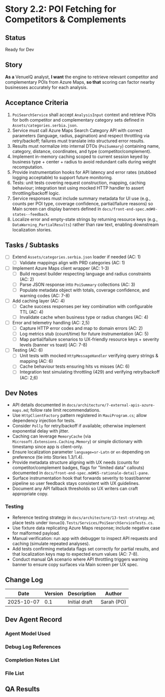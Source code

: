# Story 2.2: POI Fetching for Competitors & Complements

## Status
Ready for Dev

## Story
**As a** VenueIQ analyst,
**I want** the engine to retrieve relevant competitor and complementary POIs from Azure Maps,
**so that** scoring can factor nearby businesses accurately for each analysis.

## Acceptance Criteria
1. `PoiSearchService` shall accept `AnalysisInput` context and retrieve POIs for both competitor and complementary category sets defined in `Assets/categories.serbia.json`.
2. Service must call Azure Maps Search Category API with correct parameters (language, radius, pagination) and respect throttling via retry/backoff; failures must translate into structured error results.
3. Results must normalize into internal DTOs (`PoiSummary`) containing name, category, distance, coordinates, and type (competitor/complement).
4. Implement in-memory caching scoped to current session keyed by business type + center + radius to avoid redundant calls during weight recomputation.
5. Provide instrumentation hooks for API latency and error rates (stubbed logging acceptable) to support future monitoring.
6. Tests: unit tests covering request construction, mapping, caching behaviour; integration test using mocked HTTP handler to assert throttling/backoff logic.
7. Service responses must include summary metadata for UI use (e.g., counts per POI type, coverage confidence, partial/failure reasons) so Main screen can display banners defined in `docs/front-end-spec.md#8-states--feedback`.
8. Localize error and empty-state strings by returning resource keys (e.g., `DataWarning_PartialResults`) rather than raw text, enabling downstream localization stories.

## Tasks / Subtasks
- [ ] Extend `Assets/categories.serbia.json` loader if needed (AC: 1)
  - [ ] Validate mappings align with PRD categories (AC: 1)
- [ ] Implement Azure Maps client wrapper (AC: 1-3)
  - [ ] Build request builder respecting language and radius constraints (AC: 2)
  - [ ] Parse JSON response into `PoiSummary` collections (AC: 3)
  - [ ] Populate metadata object with totals, coverage confidence, and warning codes (AC: 7-8)
- [ ] Add caching layer (AC: 4)
  - [ ] Cache success responses per key combination with configurable TTL (AC: 4)
  - [ ] Invalidate cache when business type or radius changes (AC: 4)
- [ ] Error and telemetry handling (AC: 2,5)
  - [ ] Capture HTTP error codes and map to domain errors (AC: 2)
  - [ ] Log metrics stub (count/time) for future instrumentation (AC: 5)
  - [ ] Map partial/failure scenarios to UX-friendly resource keys + severity levels (banner vs toast) (AC: 7-8)
- [ ] Testing (AC: 6)
  - [ ] Unit tests with mocked `HttpMessageHandler` verifying query strings & mapping (AC: 6)
  - [ ] Cache behaviour tests ensuring hits vs misses (AC: 6)
  - [ ] Integration test simulating throttling (429) and verifying retry/backoff (AC: 2,6)

## Dev Notes
- API details documented in `docs/architecture/7-external-apis-azure-maps.md`; follow rate limit recommendations.
- Use `HttpClientFactory` pattern registered in `MauiProgram.cs`; allow dependency injection for tests.
- Consider `Polly` for retry/backoff if available; otherwise implement exponential delay with jitter.
- Caching can leverage `MemoryCache` (via `Microsoft.Extensions.Caching.Memory`) or simple dictionary with timestamp since app is client-only.
- Ensure localization parameter `language=sr-Latn` or `en` depending on preference (tie into Stories 1.3/1.4).
- Provide metadata structure aligning with UX needs (counts for competitor/complement badges, flags for "limited data" callouts) documented in `docs/front-end-spec.md#65-rationale-detail-pane`.
- Surface instrumentation hook that forwards severity to toast/banner pipeline so user feedback stays consistent with UX guidelines.
- Document any API fallback thresholds so UX writers can craft appropriate copy.

### Testing
- Reference testing strategy in `docs/architecture/13-test-strategy.md`; place tests under `VenueIQ.Tests/Services/PoiSearchServiceTests.cs`.
- Use fixture data replicating Azure Maps response; include negative case for malformed payload.
- Manual verification: run app with debugger to inspect API requests and caching (simulate repeated analyses).
- Add tests confirming metadata flags set correctly for partial results, and that localization keys map to expected enum values (AC: 7-8).
- Conduct manual QA scenario where API throttling triggers warning banner to ensure copy surfaces via Main screen per UX spec.

## Change Log
| Date | Version | Description | Author |
|---|---|---|---|
| 2025-10-07 | 0.1 | Initial draft | Sarah (PO) |

## Dev Agent Record

### Agent Model Used

### Debug Log References

### Completion Notes List

### File List

## QA Results
